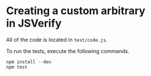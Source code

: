 # Creating a custom arbitrary in JSVerify
All of the code is located in `test/code.js`.

To run the tests, execute the following commands.

```
npm install --dev
npm test
```

